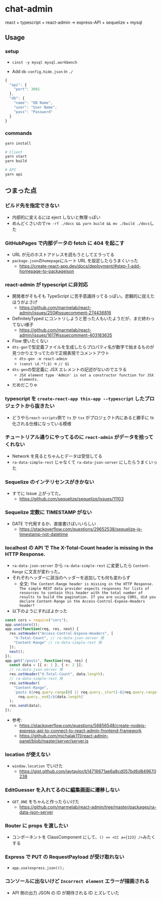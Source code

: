 # chat-admin

react + typescript + react-admin -> express-API + sequelize + mysql

## Usage

### setup

- `cinst -y mysql mysql.workbench`

- Add `db-config.hide.json` in `./`

```js
{
  "api": {
    "port": 3001
  },
  "db": {
    "name": "DB Name",
    "user": "User Name",
    "pass": "Password"
  }
}
```

### commands

```coffee
yarn install

# Client
yarn start
yarn build

# API
yarn api
```

## つまった点

### ビルド先を指定できない

- 内部的に変えるには eject しないと無理っぽい
- めんどくさいので`rm -rf ./docs && yarn build && mv ./build ./docs`した

### GitHubPages で内部データの fetch に 404 を起こす

- URL が元のホストアドレスを読もうとしてエラってる
- `package.json`の`homepage`にルート URL を設定したらうまくいった
  - https://create-react-app.dev/docs/deployment/#step-1-add-homepage-to-packagejson

### react-admin が typescript に非対応

- 開発者がそもそも TypeScript に苦手意識持ってるっぽい。悲観的に捉えたほうがよさげ
  - https://github.com/marmelab/react-admin/issues/250#issuecomment-274436816
- DefinitelyTyped にコントリしようと思った人もいたようだが、まだ終わってない様子
  - https://github.com/marmelab/react-admin/issues/1617#issuecomment-403183635
- Flow 使いたくない
- `dts-gen`で型定義ファイルを生成したらプロパティ名が数字で始まるものが見つかりエラってたので正規表現でコメントアウト
  - `dts-gen -m react-admin`
  - `(const \d.*?;$)` -> `// $1`
- `dts-gen`の型定義に JSX エレメントの記述がないのでエラる
  - `JSX element type 'Admin' is not a constructor function for JSX elements.`
- だめだこりゃ

### typescript を `create-react-app this-app --typescript` したプロジェクトから抜きたい

- どうやら`react-scripts`側で `ts` か `tsx` がプロジェクト内にあると勝手に ts 化される仕様になっている模様

### チュートリアル通りにやってるのに `react-admin` がデータを拾ってくれない

- Network を見るとちゃんとデータは受信してる
- `ra-data-simple-rest` じゃなくて `ra-data-json-server` にしたらうまくいった

### Sequelize のインテリセンスがきかない

- すでに Issue 上がってた。
  - https://github.com/sequelize/sequelize/issues/11103

### Sequelize 定数に TIMESTAMP がない

- DATE で代用するか、直接書けばいいらしい
  - https://stackoverflow.com/questions/29652538/sequelize-js-timestamp-not-datetime

### localhost の API で The X-Total-Count header is missing in the HTTP Response.

- `ra-data-json-server` から `ra-data-simple-rest` に変更したら `Content-Range` に文言が変わった。
- それぞれヘッダーに該当のヘッダーを追加しても何も変わらず
  - 全文: `The Content-Range header is missing in the HTTP Response. The simple REST data provider expects responses for lists of resources to contain this header with the total number of results to build the pagination. If you are using CORS, did you declare Content-Range in the Access-Control-Expose-Headers header?`
- 以下のようにすればよかった

```js
const cors = require("cors");
app.use(cors());
app.use(function(req, res, next) {
  res.setHeader("Access-Control-Expose-Headers", [
    "X-Total-Count", // ra-data-json-server 用
    "Content-Range" // ra-data-simple-rest 用
  ]);
  next();
});
app.get("/posts", function(req, res) {
  const data = [{ x: 1 }, { x: 2 }];
  // ra-data-json-server 用
  res.setHeader("X-Total-Count", data.length);
  // ra-data-simple-rest 用
  res.setHeader(
    "Content-Range",
    `posts ${req.query.range[0] || req.query._start}-${req.query.range[1] ||
      req.query._end}/${data.length}`
  );
  res.send(data);
});
```

- 参考:
  - https://stackoverflow.com/questions/56856548/create-nodejs-express-api-to-connect-to-react-admin-frontend-framework
  - https://github.com/michalak111/react-admin-panel/blob/master/server/server.js

### location が使えない

- `window.location` でいけた
  - https://gist.github.com/jaytaylor/b14716671ae6a8cd057bd6d849670238

### EditGuesser を入れてるのに編集画面に遷移しない

- `GET_ONE` をちゃんと作ったらいけた
  - https://github.com/marmelab/react-admin/tree/master/packages/ra-data-json-server

### Router に props を渡したい

- コンポーネントを ClassComponent にして、`() => <CC a={123} />`みたくする

### Express で PUT の RequestPayload が受け取れない

- `app.use(express.json());`

### コンソールに出ないけど `Incorrect element` エラーが描画される

- API 側の出力 JSON の ID が期待される ID とズレていた
